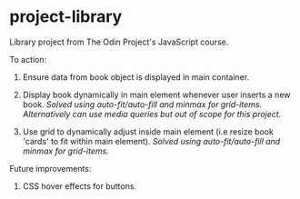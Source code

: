 # project-library
Library project from The Odin Project's JavaScript course.

To action:

1. Ensure data from book object is displayed in main container.

2. Display book dynamically in main element whenever user inserts a new book. *Solved using auto-fit/auto-fill and minmax for grid-items. Alternatively can use media queries but out of scope for this project.*

3. Use grid to dynamically adjust inside main element (i.e resize book 'cards' to fit within main element). *Solved using auto-fit/auto-fill and minmax for grid-items.*


Future improvements:

1. CSS hover effects for buttons.
